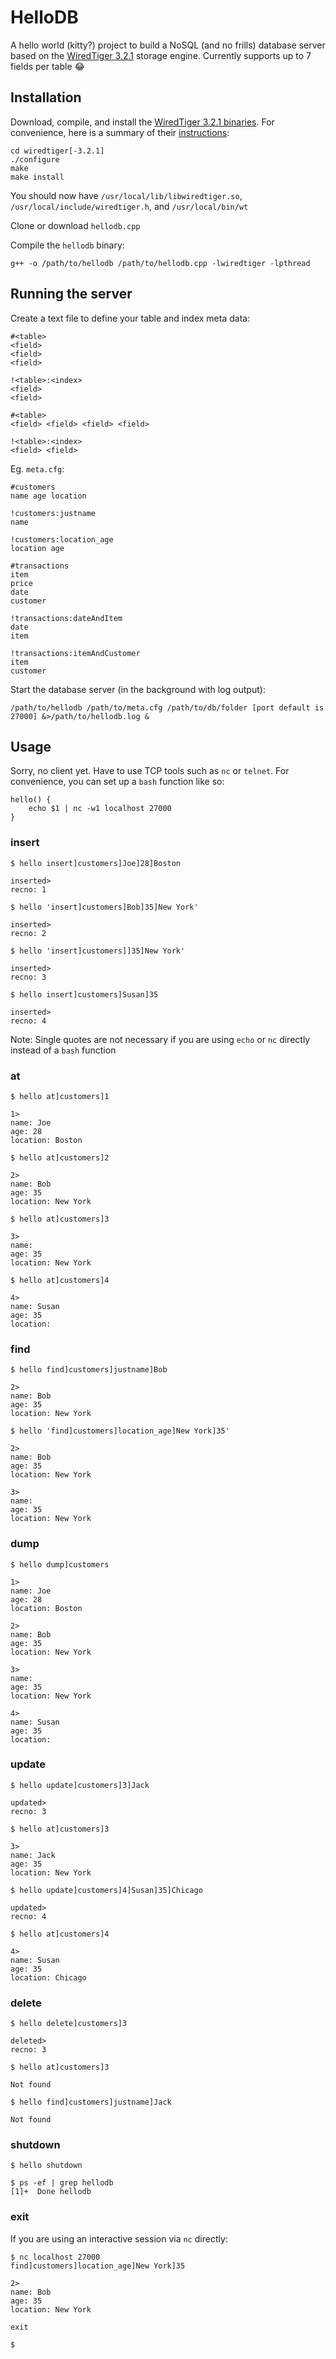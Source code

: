 # HelloDB

A hello world (kitty?) project to build a NoSQL (and no frills) database server based on the [WiredTiger 3.2.1](http://source.wiredtiger.com/) storage engine. Currently supports up to 7 fields per table :joy:

## Installation

Download, compile, and install the [WiredTiger 3.2.1 binaries](http://source.wiredtiger.com/releases/wiredtiger-3.2.1.tar.bz2). For convenience, here is a summary of their [instructions](http://source.wiredtiger.com/3.2.1/build-posix.html):
```
cd wiredtiger[-3.2.1]
./configure
make
make install
```
You should now have `/usr/local/lib/libwiredtiger.so`, `/usr/local/include/wiredtiger.h`, and `/usr/local/bin/wt`

Clone or download `hellodb.cpp`

Compile the `hellodb` binary:
```
g++ -o /path/to/hellodb /path/to/hellodb.cpp -lwiredtiger -lpthread
```

## Running the server

Create a text file to define your table and index meta data:
```
#<table>
<field>
<field>
<field>

!<table>:<index>
<field>
<field>

#<table>
<field> <field> <field> <field>

!<table>:<index>
<field> <field>
```
Eg. `meta.cfg`:
```
#customers
name age location

!customers:justname
name

!customers:location_age
location age

#transactions
item
price
date
customer

!transactions:dateAndItem
date
item

!transactions:itemAndCustomer
item
customer
```


Start the database server (in the background with log output):
```
/path/to/hellodb /path/to/meta.cfg /path/to/db/folder [port default is 27000] &>/path/to/hellodb.log &
```

## Usage

Sorry, no client yet. Have to use TCP tools such as `nc` or `telnet`. For convenience, you can set up a `bash` function like so:
```
hello() {
    echo $1 | nc -w1 localhost 27000
}
````

### insert

```
$ hello insert]customers]Joe]28]Boston

inserted>
recno: 1

$ hello 'insert]customers]Bob]35]New York'

inserted>
recno: 2

$ hello 'insert]customers]]35]New York'

inserted>
recno: 3

$ hello insert]customers]Susan]35

inserted>
recno: 4
```
Note: Single quotes are not necessary if you are using `echo` or `nc` directly instead of a `bash` function

### at

```
$ hello at]customers]1

1>
name: Joe
age: 28
location: Boston

$ hello at]customers]2

2>
name: Bob
age: 35
location: New York

$ hello at]customers]3

3>
name:
age: 35
location: New York

$ hello at]customers]4

4>
name: Susan
age: 35
location:
```

### find

```
$ hello find]customers]justname]Bob

2>
name: Bob
age: 35
location: New York

$ hello 'find]customers]location_age]New York]35'

2>
name: Bob
age: 35
location: New York

3>
name:
age: 35
location: New York
```

### dump

```
$ hello dump]customers

1>
name: Joe
age: 28
location: Boston

2>
name: Bob
age: 35
location: New York

3>
name:
age: 35
location: New York

4>
name: Susan
age: 35
location:
```

### update

```
$ hello update]customers]3]Jack

updated>
recno: 3

$ hello at]customers]3

3>
name: Jack
age: 35
location: New York

$ hello update]customers]4]Susan]35]Chicago

updated>
recno: 4

$ hello at]customers]4

4>
name: Susan
age: 35
location: Chicago
```

### delete

```
$ hello delete]customers]3

deleted>
recno: 3

$ hello at]customers]3

Not found

$ hello find]customers]justname]Jack

Not found
```

### shutdown

```
$ hello shutdown

$ ps -ef | grep hellodb
[1]+  Done hellodb 
```

### exit

If you are using an interactive session via `nc` directly:
```
$ nc localhost 27000
find]customers]location_age]New York]35

2>
name: Bob
age: 35
location: New York

exit

$ 
```
